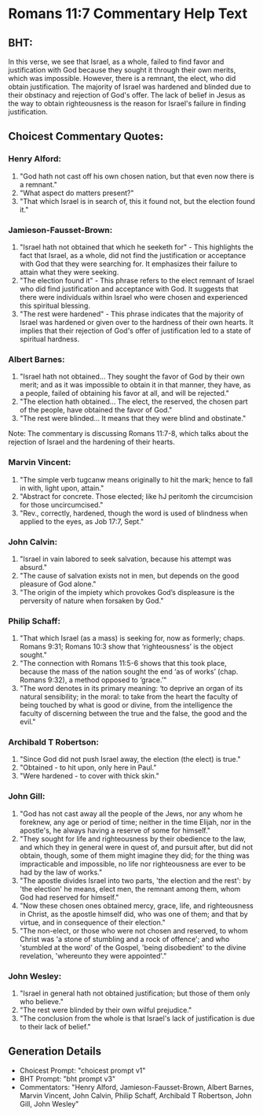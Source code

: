# Romans 11:7 Commentary Help Text

## BHT:
In this verse, we see that Israel, as a whole, failed to find favor and justification with God because they sought it through their own merits, which was impossible. However, there is a remnant, the elect, who did obtain justification. The majority of Israel was hardened and blinded due to their obstinacy and rejection of God's offer. The lack of belief in Jesus as the way to obtain righteousness is the reason for Israel's failure in finding justification.

## Choicest Commentary Quotes:
### Henry Alford:
1. "God hath not cast off his own chosen nation, but that even now there is a remnant."
2. "What aspect do matters present?"
3. "That which Israel is in search of, this it found not, but the election found it."

### Jamieson-Fausset-Brown:
1. "Israel hath not obtained that which he seeketh for" - This highlights the fact that Israel, as a whole, did not find the justification or acceptance with God that they were searching for. It emphasizes their failure to attain what they were seeking.
2. "The election found it" - This phrase refers to the elect remnant of Israel who did find justification and acceptance with God. It suggests that there were individuals within Israel who were chosen and experienced this spiritual blessing.
3. "The rest were hardened" - This phrase indicates that the majority of Israel was hardened or given over to the hardness of their own hearts. It implies that their rejection of God's offer of justification led to a state of spiritual hardness.

### Albert Barnes:
1. "Israel hath not obtained... They sought the favor of God by their own merit; and as it was impossible to obtain it in that manner, they have, as a people, failed of obtaining his favor at all, and will be rejected."
2. "The election hath obtained... The elect, the reserved, the chosen part of the people, have obtained the favor of God."
3. "The rest were blinded... It means that they were blind and obstinate."

Note: The commentary is discussing Romans 11:7-8, which talks about the rejection of Israel and the hardening of their hearts.

### Marvin Vincent:
1. "The simple verb tugcanw means originally to hit the mark; hence to fall in with, light upon, attain." 
2. "Abstract for concrete. Those elected; like hJ peritomh the circumcision for those uncircumcised." 
3. "Rev., correctly, hardened, though the word is used of blindness when applied to the eyes, as Job 17:7, Sept."

### John Calvin:
1. "Israel in vain labored to seek salvation, because his attempt was absurd."
2. "The cause of salvation exists not in men, but depends on the good pleasure of God alone."
3. "The origin of the impiety which provokes God’s displeasure is the perversity of nature when forsaken by God."

### Philip Schaff:
1. "That which Israel (as a mass) is seeking for, now as formerly; chaps. Romans 9:31; Romans 10:3 show that ‘righteousness’ is the object sought."
2. "The connection with Romans 11:5-6 shows that this took place, because the mass of the nation sought the end ‘as of works’ (chap. Romans 9:32), a method opposed to ‘grace.’"
3. "The word denotes in its primary meaning: ‘to deprive an organ of its natural sensibility; in the moral: to take from the heart the faculty of being touched by what is good or divine, from the intelligence the faculty of discerning between the true and the false, the good and the evil."

### Archibald T Robertson:
1. "Since God did not push Israel away, the election (the elect) is true." 
2. "Obtained - to hit upon, only here in Paul." 
3. "Were hardened - to cover with thick skin."

### John Gill:
1. "God has not cast away all the people of the Jews, nor any whom he foreknew, any age or period of time; neither in the time Elijah, nor in the apostle's, he always having a reserve of some for himself."
2. "They sought for life and righteousness by their obedience to the law, and which they in general were in quest of, and pursuit after, but did not obtain, though, some of them might imagine they did; for the thing was impracticable and impossible, no life nor righteousness are ever to be had by the law of works."
3. "The apostle divides Israel into two parts, 'the election and the rest': by 'the election' he means, elect men, the remnant among them, whom God had reserved for himself."
4. "Now these chosen ones obtained mercy, grace, life, and righteousness in Christ, as the apostle himself did, who was one of them; and that by virtue, and in consequence of their election."
5. "The non-elect, or those who were not chosen and reserved, to whom Christ was 'a stone of stumbling and a rock of offence'; and who 'stumbled at the word' of the Gospel, 'being disobedient' to the divine revelation, 'whereunto they were appointed'."

### John Wesley:
1. "Israel in general hath not obtained justification; but those of them only who believe."
2. "The rest were blinded by their own wilful prejudice."
3. "The conclusion from the whole is that Israel's lack of justification is due to their lack of belief."


## Generation Details
- Choicest Prompt: "choicest prompt v1"
- BHT Prompt: "bht prompt v3"
- Commentators: "Henry Alford, Jamieson-Fausset-Brown, Albert Barnes, Marvin Vincent, John Calvin, Philip Schaff, Archibald T Robertson, John Gill, John Wesley"
